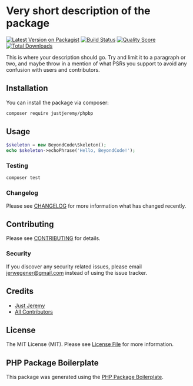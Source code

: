 # Very short description of the package

[![Latest Version on Packagist](https://img.shields.io/packagist/v/justjeremy/phpbp.svg?style=flat-square)](https://packagist.org/packages/justjeremy/phpbp)
[![Build Status](https://img.shields.io/travis/justjeremy/phpbp/master.svg?style=flat-square)](https://travis-ci.org/justjeremy/phpbp)
[![Quality Score](https://img.shields.io/scrutinizer/g/justjeremy/phpbp.svg?style=flat-square)](https://scrutinizer-ci.com/g/justjeremy/phpbp)
[![Total Downloads](https://img.shields.io/packagist/dt/justjeremy/phpbp.svg?style=flat-square)](https://packagist.org/packages/justjeremy/phpbp)

This is where your description should go. Try and limit it to a paragraph or two, and maybe throw in a mention of what PSRs you support to avoid any confusion with users and contributors.

## Installation

You can install the package via composer:

```bash
composer require justjeremy/phpbp
```

## Usage

``` php
$skeleton = new BeyondCode\Skeleton();
echo $skeleton->echoPhrase('Hello, BeyondCode!');
```

### Testing

``` bash
composer test
```

### Changelog

Please see [CHANGELOG](CHANGELOG.md) for more information what has changed recently.

## Contributing

Please see [CONTRIBUTING](CONTRIBUTING.md) for details.

### Security

If you discover any security related issues, please email jerwegener@gmail.com instead of using the issue tracker.

## Credits

- [Just Jeremy](https://github.com/justjeremy)
- [All Contributors](../../contributors)

## License

The MIT License (MIT). Please see [License File](LICENSE.md) for more information.

## PHP Package Boilerplate

This package was generated using the [PHP Package Boilerplate](https://laravelpackageboilerplate.com).
